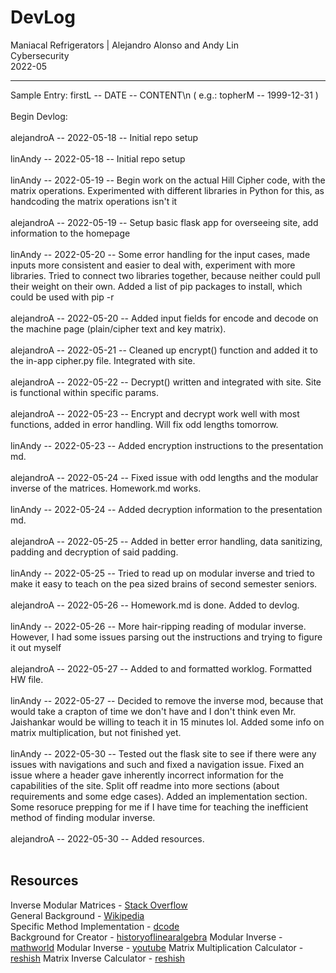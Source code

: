 # DevLog
Maniacal Refrigerators | Alejandro Alonso and Andy Lin <br>
Cybersecurity <br>
2022-05

---
Sample Entry: firstL -- DATE -- CONTENT\n ( e.g.: topherM -- 1999-12-31 )
<br><br>
Begin Devlog:<br><br>
alejandroA -- 2022-05-18 -- Initial repo setup
<br><br>
linAndy -- 2022-05-18 -- Initial repo setup
<br><br>
linAndy -- 2022-05-19 -- Begin work on the actual Hill Cipher code, with the matrix operations. Experimented with different libraries in Python for this, as handcoding the matrix operations isn't it
<br><br>
alejandroA -- 2022-05-19 -- Setup basic flask app for overseeing site, add information to the homepage
<br><br>
linAndy -- 2022-05-20 -- Some error handling for the input cases, made inputs more consistent and easier to deal with, experiment with more libraries. Tried to connect two libraries together, because neither could pull their weight on their own. Added a list of pip packages to install, which could be used with pip -r
<br><br>
alejandroA -- 2022-05-20 -- Added input fields for encode and decode on the machine page (plain/cipher text and key matrix).
<br><br>
alejandroA -- 2022-05-21 -- Cleaned up encrypt() function and added it to the in-app cipher.py file. Integrated with site.
<br><br>
alejandroA -- 2022-05-22 -- Decrypt() written and integrated with site. Site is functional within specific params. 
<br><br>
alejandroA -- 2022-05-23 -- Encrypt and decrypt work well with most functions, added in error handling. Will fix odd lengths tomorrow.
<br><br>
linAndy -- 2022-05-23 -- Added encryption instructions to the presentation md.
<br><br>
alejandroA -- 2022-05-24 -- Fixed issue with odd lengths and the modular inverse of the matrices. Homework.md works.
<br><br>
linAndy -- 2022-05-24 -- Added decryption information to the presentation md.
<br><br>
alejandroA -- 2022-05-25 -- Added in better error handling, data sanitizing, padding and decryption of said padding.
<br><br>
linAndy -- 2022-05-25 -- Tried to read up on modular inverse and tried to make it easy to teach on the pea sized brains of second semester seniors.
<br><br>
alejandroA -- 2022-05-26 -- Homework.md is done. Added to devlog.
<br><br>
linAndy -- 2022-05-26 -- More hair-ripping reading of modular inverse. However, I had some issues parsing out the instructions and trying to figure it out myself
<br><br>
alejandroA -- 2022-05-27 -- Added to and formatted worklog. Formatted HW file.
<br><br>
linAndy -- 2022-05-27 -- Decided to remove the inverse mod, because that would take a crapton of time we don't have and I don't think even Mr. Jaishankar would be willing to teach it in 15 minutes lol. Added some info on matrix multiplication, but not finished yet.
<br><br>
linAndy -- 2022-05-30 -- Tested out the flask site to see if there were any issues with navigations and such and fixed a navigation issue. Fixed an issue where a header gave inherently incorrect information for the capabilities of the site. Split off readme into more sections (about requirements and some edge cases). Added an implementation section. Some resoruce prepping for me if I have time for teaching the inefficient method of finding modular inverse.
<br><br>
alejandroA -- 2022-05-30 -- Added resources.
<br><br>

## Resources
Inverse Modular Matrices - [Stack Overflow](https://stackoverflow.com/questions/4287721/easiest-way-to-perform-modular-matrix-inversion-with-python)<br>
General Background - [Wikipedia](https://en.wikipedia.org/wiki/Hill_cipher)<br>
Specific Method Implementation - [dcode](https://www.dcode.fr/hill-cipher)<br>
Background for Creator - [historyoflinearalgebra](http://historyoflinearalgebra.weebly.com/lester-s-hill-jdr.html)
Modular Inverse - [mathworld](https://mathworld.wolfram.com/ModularInverse.html)
Modular Inverse - [youtube](https://www.youtube.com/watch?v=Rd2-EmS26uw)
Matrix Multiplication Calculator - [reshish](https://matrix.reshish.com/multiplication.php)
Matrix Inverse Calculator - [reshish](https://matrix.reshish.com/inverse.php)
